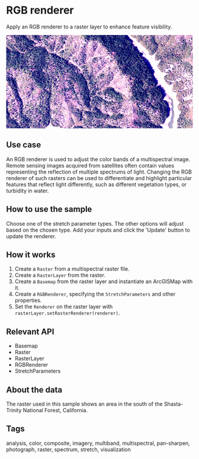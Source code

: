 # RGB renderer

Apply an RGB renderer to a raster layer to enhance feature visibility.

![Image of RGB renderer](RgbRenderer.png)

## Use case

An RGB renderer is used to adjust the color bands of a multispectral image. Remote sensing images acquired from satellites often contain values representing the reflection of multiple spectrums of light. Changing the RGB renderer of such rasters can be used to differentiate and highlight particular features that reflect light differently, such as different vegetation types, or turbidity in water.

## How to use the sample

Choose one of the stretch parameter types. The other options will adjust based on the chosen type. Add your inputs and click the 'Update' button to update the renderer.

## How it works

1. Create a `Raster` from a multispectral raster file.
2. Create a `RasterLayer` from the raster.
3. Create a `Basemap` from the raster layer and instantiate an ArcGISMap with it.
4. Create a `RGBRenderer`, specifying the `StretchParameters` and other properties.
5. Set the `Renderer` on the raster layer with `rasterLayer.setRasterRenderer(renderer)`.

## Relevant API

* Basemap
* Raster
* RasterLayer
* RGBRenderer
* StretchParameters

## About the data

The raster used in this sample shows an area in the south of the Shasta-Trinity National Forest, California.

## Tags

analysis, color, composite, imagery, multiband, multispectral, pan-sharpen, photograph, raster, spectrum, stretch, visualization
